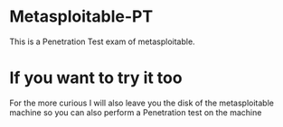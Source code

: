 # Metasploitable-PT
This is a Penetration Test exam of metasploitable.
# If you want to try it too
For the more curious I will also leave you the disk of the metasploitable machine so you can also perform a Penetration test on the machine
